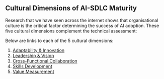 ## Cultural Dimensions of AI-SDLC Maturity

Research that we have seen across the internet shows that organisational culture is the critical factor determining the success of AI adoption. These five cultural dimensions complement the technical assessment:

Below are links to each of the 5 cultural dimensions:

1. [Adaptability & Innovation](adaptability-innovation.md)
2. [Leadership & Vision](leadership-vision.md)
3. [Cross-Functional Collaboration](cross-functional-collaboration.md)
4. [Skills Development](skills-development.md)
5. [Value Measurement](value-measurement.md)